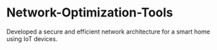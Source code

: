 # Network-Optimization-Tools
Developed a secure and efficient network architecture for a smart home using IoT devices.
